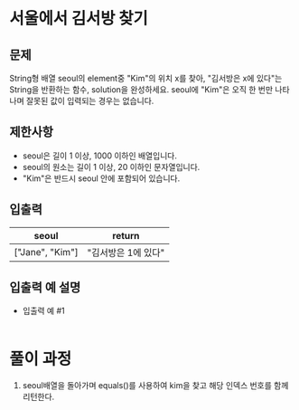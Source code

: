 # 서울에서 김서방 찾기
## 문제
String형 배열 seoul의 element중 "Kim"의 위치 x를 찾아, 
"김서방은 x에 있다"는 String을 반환하는 함수, 
solution을 완성하세요. seoul에 "Kim"은 오직 한 번만 나타나며 잘못된 값이 
입력되는 경우는 없습니다.

## 제한사항
- seoul은 길이 1 이상, 1000 이하인 배열입니다.
- seoul의 원소는 길이 1 이상, 20 이하인 문자열입니다.
- "Kim"은 반드시 seoul 안에 포함되어 있습니다.

## 입출력
|seoul|return|
|------|---|
|["Jane", "Kim"]|"김서방은 1에 있다"|


## 입출력 예 설명
- 입출력 예 #1
```
```

# 풀이 과정
1. seoul배열을 돌아가며 equals()를 사용하여 kim을 찾고 해당 인덱스 번호를 함께 리턴한다.
